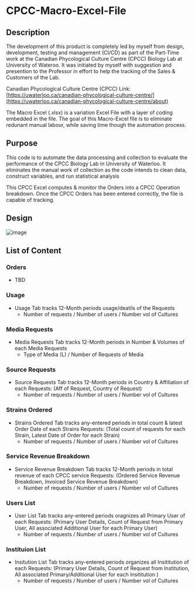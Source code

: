 # CPCC-Macro-Excel-File

## Description
The development of this product is completely led by myself from design, development, testing and management (CI/CD) as part of the Part-Time work at the Canadian Phycological Culture Centre (CPCC) Biology Lab at University of Wateroo. 
It was initiated by myself with suggestion and presention to the Professor in effort to help the tracking of the Sales & Customers of the Lab. 

Canadian Phycological Culture Centre (CPCC) Link: [https://uwaterloo.ca/canadian-phycological-culture-centre/](https://uwaterloo.ca/canadian-phycological-culture-centre/about)

The Macro Excel (.xlsx) is a variation Excel File with a layer of coding embedded in the file. 
The goal of this Macro-Excel file is to eliminate redunant manual labour, while saving time though the automation process. 

## Purpose
This code is to automate the data processing and collection to evaluate the performance of the CPCC Biology Lab in University of Waterloo. 
It eliminates the manual work of collection as the code intends to clean data, construct variables, and run statistical analysis

This CPCC Excel computes & monitor the Orders into a CPCC Operation breakdown. Once the CPCC Orders has been entered correctly, the file is capable of tracking. 

## Design
![image](https://github.com/andykimstar/CPCC-Excel-Automation-Tool/assets/113536228/d2acc607-bdfe-4422-ac5c-c38f5962a732)


## List of Content

### Orders
* TBD

### Usage
* Usage Tab tracks 12-Month periods usage/deatils of the Requests
  - Number of requests / Number of users / Number vol of Cultures

### Media Requests
* Media Requests Tab tracks 12-Month periods in Number & Volumes of each Media Requests
  - Type of Media (L) / Number of Requests of Media
 
### Source Requests
* Source Requests Tab tracks 12-Month periods in Country & Affiliation of each Requests: (Aff of Request, Country of Request)
  - Number of requests / Number of users / Number vol of Cultures
    
### Strains Ordered
* Strains Ordered Tab tracks any-entered periods in total count & latest Order Date of each Strains Requests: (Total count of requests for each Strain, Latest Date of Order for each Strain)
  - Number of requests / Number of users / Number vol of Cultures
    
### Service Revenue Breakdown
* Service Revenue Breakdown Tab tracks 12-Month periods in total revenue of each CPCC service Requests: (Ordered Service Revenue Breakdown, Invoiced Service Revenue Breakdown)
  - Number of requests / Number of users / Number vol of Cultures
    
### Users List
* User List Tab tracks any-entered periods oragnizes all Primary User of each Requests: (Primary User Details, Count of Request from Primary User, All associated Additional User for each Primary User)
  - Number of requests / Number of users / Number vol of Cultures
    
### Instituion List
* Insitution List Tab tracks any-entered periods organizes all Insititution of each Requests: (Primary User Details, Count of Request from Institution, All associated Primary/Additional User for each Insititution )
  - Number of requests / Number of users / Number vol of Cultures
    


